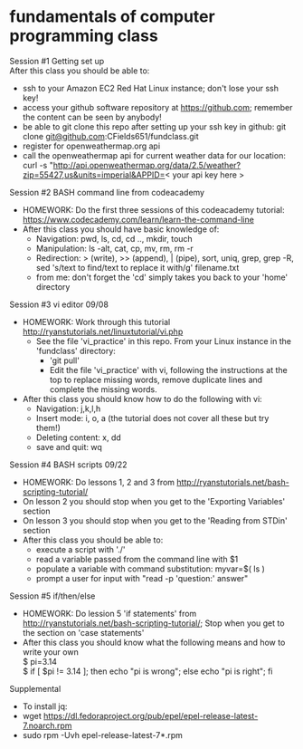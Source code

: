# fundamentals of computer programming class  

Session #1 Getting set up   
After this class you should be able to:
- ssh to your Amazon EC2 Red Hat Linux instance; don't lose your ssh key!
- access your github software repository at https://github.com; remember the content can be seen by anybody!
- be able to git clone this repo after setting up your ssh key in github: git clone git@github.com:CFields651/fundclass.git
- register for openweathermap.org api
- call the openweathermap api for current weather data for our location:  
curl -s "http://api.openweathermap.org/data/2.5/weather?zip=55427,us&units=imperial&APPID=< your api key here > 

Session #2 BASH command line from codeacademy  
- HOMEWORK: Do the first three sessions of this codeacademy tutorial: https://www.codecademy.com/learn/learn-the-command-line
- After this class you should have basic knowledge of:  
  - Navigation: pwd, ls, cd, cd .., mkdir, touch  
  - Manipulation: ls -alt, cat, cp, mv, rm, rm -r  
  - Redirection: > (write), >> (append), | (pipe), sort, uniq, grep, grep -R, sed 's/text to find/text to replace it with/g' filename.txt
  - from me: don't forget the 'cd' simply takes you back to your 'home' directory

Session #3 vi editor 09/08  
- HOMEWORK: Work through this tutorial http://ryanstutorials.net/linuxtutorial/vi.php  
  - See the file 'vi_practice' in this repo.  From your Linux instance in the 'fundclass' directory:
    - 'git pull'
    - Edit the file 'vi_practice' with vi, following the instructions at the top to replace missing words, remove duplicate lines and complete the missing words.  
- After this class you should know how to do the following with vi:  
  - Navigation: j,k,l,h  
  - Insert mode: i, o, a (the tutorial does not cover all these but try them!)  
  - Deleting content: x, dd  
  - save and quit: wq  

Session #4 BASH scripts 09/22   
- HOMEWORK: Do lessons 1, 2 and 3 from http://ryanstutorials.net/bash-scripting-tutorial/  
- On lesson 2 you should stop when you get to the 'Exporting Variables' section  
- On lesson 3 you should stop when you get to the 'Reading from STDin' section   
- After this class you should be able to:  
  - execute a script with './'  
  - read a variable passed from the command line with $1 
  - populate a variable with command substitution: myvar=$( ls )    
  - prompt a user for input with "read -p 'question:' answer"  
 
Session #5 if/then/else  
- HOMEWORK: Do lession 5 'if statements' from http://ryanstutorials.net/bash-scripting-tutorial/; Stop when you get to the section on 'case statements'  
- After this class you should know what the following means and how to write your own  
$ pi=3.14  
$ if [ $pi != 3.14 ]; then echo "pi is wrong"; else echo "pi is right"; fi  

Supplemental  
-  To install jq:  
  -   wget https://dl.fedoraproject.org/pub/epel/epel-release-latest-7.noarch.rpm  
  -   sudo rpm -Uvh epel-release-latest-7*.rpm  
